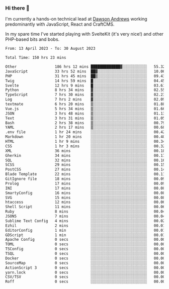 ### Hi there 👋

<!--
**JamesNock/JamesNock** is a ✨ _special_ ✨ repository because its `README.md` (this file) appears on your GitHub profile.

Here are some ideas to get you started:

- 🔭 I’m currently working on ...
- 🌱 I’m currently learning ...
- 👯 I’m looking to collaborate on ...
- 🤔 I’m looking for help with ...
- 💬 Ask me about ...
- 📫 How to reach me: ...
- 😄 Pronouns: ...
- ⚡ Fun fact: ...
-->

I'm currently a hands-on technical lead at [Dawson Andrews](https://www.dawsonandrews.com/) working predominantly with JavaScript, React and CraftCMS.

In my spare time I've started playing with SvelteKit (it's very nice!) and other PHP-based bits and bobs.

<!--START_SECTION:waka-->

```txt
From: 13 April 2023 - To: 30 August 2023

Total Time: 150 hrs 23 mins

Other                 186 hrs 12 mins █████████████▓░░░░░░░░░░░   55.32 %
JavaScript            33 hrs 52 mins  ██▓░░░░░░░░░░░░░░░░░░░░░░   10.06 %
PHP                   31 hrs 45 mins  ██▒░░░░░░░░░░░░░░░░░░░░░░   09.43 %
Twig                  14 hrs 59 mins  █░░░░░░░░░░░░░░░░░░░░░░░░   04.45 %
Svelte                12 hrs 9 mins   █░░░░░░░░░░░░░░░░░░░░░░░░   03.61 %
Python                8 hrs 34 mins   ▓░░░░░░░░░░░░░░░░░░░░░░░░   02.55 %
TypeScript            7 hrs 30 mins   ▓░░░░░░░░░░░░░░░░░░░░░░░░   02.23 %
Log                   7 hrs 2 mins    ▓░░░░░░░░░░░░░░░░░░░░░░░░   02.09 %
textmate              6 hrs 20 mins   ▒░░░░░░░░░░░░░░░░░░░░░░░░   01.88 %
Vue.js                5 hrs 34 mins   ▒░░░░░░░░░░░░░░░░░░░░░░░░   01.66 %
JSON                  3 hrs 48 mins   ▒░░░░░░░░░░░░░░░░░░░░░░░░   01.13 %
Text                  3 hrs 31 mins   ▒░░░░░░░░░░░░░░░░░░░░░░░░   01.05 %
Bash                  2 hrs 38 mins   ▒░░░░░░░░░░░░░░░░░░░░░░░░   00.79 %
YAML                  2 hrs 17 mins   ▒░░░░░░░░░░░░░░░░░░░░░░░░   00.68 %
.env file             1 hr 24 mins    ░░░░░░░░░░░░░░░░░░░░░░░░░   00.42 %
Markdown              1 hr 20 mins    ░░░░░░░░░░░░░░░░░░░░░░░░░   00.40 %
HTML                  1 hr 9 mins     ░░░░░░░░░░░░░░░░░░░░░░░░░   00.34 %
CSS                   1 hr 3 mins     ░░░░░░░░░░░░░░░░░░░░░░░░░   00.32 %
XML                   36 mins         ░░░░░░░░░░░░░░░░░░░░░░░░░   00.18 %
Gherkin               34 mins         ░░░░░░░░░░░░░░░░░░░░░░░░░   00.17 %
SQL                   32 mins         ░░░░░░░░░░░░░░░░░░░░░░░░░   00.16 %
SCSS                  29 mins         ░░░░░░░░░░░░░░░░░░░░░░░░░   00.15 %
PostCSS               27 mins         ░░░░░░░░░░░░░░░░░░░░░░░░░   00.14 %
Blade Template        22 mins         ░░░░░░░░░░░░░░░░░░░░░░░░░   00.11 %
GitIgnore file        18 mins         ░░░░░░░░░░░░░░░░░░░░░░░░░   00.09 %
Prolog                17 mins         ░░░░░░░░░░░░░░░░░░░░░░░░░   00.09 %
INI                   17 mins         ░░░░░░░░░░░░░░░░░░░░░░░░░   00.08 %
SmartyConfig          16 mins         ░░░░░░░░░░░░░░░░░░░░░░░░░   00.08 %
SVG                   15 mins         ░░░░░░░░░░░░░░░░░░░░░░░░░   00.08 %
htaccess              12 mins         ░░░░░░░░░░░░░░░░░░░░░░░░░   00.06 %
Shell Script          11 mins         ░░░░░░░░░░░░░░░░░░░░░░░░░   00.06 %
Ruby                  8 mins          ░░░░░░░░░░░░░░░░░░░░░░░░░   00.04 %
JSON5                 7 mins          ░░░░░░░░░░░░░░░░░░░░░░░░░   00.04 %
Sublime Text Config   4 mins          ░░░░░░░░░░░░░░░░░░░░░░░░░   00.02 %
Ezhil                 2 mins          ░░░░░░░░░░░░░░░░░░░░░░░░░   00.01 %
EditorConfig          1 min           ░░░░░░░░░░░░░░░░░░░░░░░░░   00.01 %
GDScript              1 min           ░░░░░░░░░░░░░░░░░░░░░░░░░   00.01 %
Apache Config         0 secs          ░░░░░░░░░░░░░░░░░░░░░░░░░   00.00 %
TOML                  0 secs          ░░░░░░░░░░░░░░░░░░░░░░░░░   00.00 %
TSConfig              0 secs          ░░░░░░░░░░░░░░░░░░░░░░░░░   00.00 %
TSQL                  0 secs          ░░░░░░░░░░░░░░░░░░░░░░░░░   00.00 %
Docker                0 secs          ░░░░░░░░░░░░░░░░░░░░░░░░░   00.00 %
SourceMap             0 secs          ░░░░░░░░░░░░░░░░░░░░░░░░░   00.00 %
ActionScript 3        0 secs          ░░░░░░░░░░░░░░░░░░░░░░░░░   00.00 %
yarn.lock             0 secs          ░░░░░░░░░░░░░░░░░░░░░░░░░   00.00 %
CSV/TSV               0 secs          ░░░░░░░░░░░░░░░░░░░░░░░░░   00.00 %
Roff                  0 secs          ░░░░░░░░░░░░░░░░░░░░░░░░░   00.00 %
```

<!--END_SECTION:waka-->
